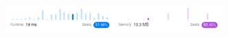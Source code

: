 ![Results of Detect Capital](https://github.com/ccbrantley/LeetCode/blob/main/520-DetectCapital/image.png)
